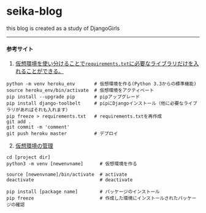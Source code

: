 # seika-blog
this blog is created as a study of DjangoGirls


---

#### 参考サイト

1. [仮想環境を使い分けることで`requirements.txt`に必要なライブラリだけを入れることができる。](https://qiita.com/mizoe@github/items/0f7898fe026fa4cefe9d)


  ```
  python -m venv heroku_env       # 仮想環境を作る(Python 3.3からの標準機能)
  source heroku_env/bin/activate  # 仮想環境をアクティベート
  pip install --upgrade pip       # pipアップグレード
  pip install django-toolbelt     # pipにDjangoインストール（他に必要なライブラリがあればそれも入れます）
  pip freeze > requirements.txt   # requirements.txtを再作成
  git add .
  git commit -m 'comment'
  git push heroku master          # デプロイ
  ```

2. [仮想環境の管理](https://qiita.com/fiftystorm36/items/b2fd47cf32c7694adc2e)

```
cd [project dir]
python3 -m venv [newenvname]      # 仮想環境を作る

source [newenvname]/bin/activate  # activate
deactivate                        # deactivate

pip install [package name]        # パッケージのインストール
pip freeze                        # 作成した環境にインストールされたパッケージの確認
```
